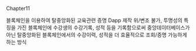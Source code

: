 Chapter11

블록체인을 이용하여 탈중앙화된 교육관련 증명 Dapp 제작
위/변조 불가, 투명성의 특징을 가진 블록체인에 수강생의 수강기록, 성적 등을 기록함으로써
중앙데이터베이스가 아닌 탈중앙화된 블록체인에서의 수강이력, 성적을 더 효율적으로 조회/증명 가능하게 하는 방식
